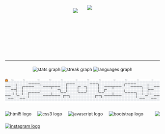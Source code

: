 <!-- Komputer dan Banner sejajar + gap -->
<div align="center" style="display: flex; align-items: center; justify-content: center; gap: 30px; margin-bottom: 30px;">
  <!-- Komputer -->
  <img src="https://i.imgur.com/Ldpuoc7.gif" height="130" />

  <!-- Banner -->
  <img src="https://i.imgur.com/iuMeyZS.png" height="150" />
</div>

<hr style="margin: 20px 0;" />

<div align="center">
  <img src="https://github-readme-stats.vercel.app/api?username=Andilauww&hide_title=false&card_width=470&hide_rank=false&show_icons=true&include_all_commits=true&count_private=true&disable_animations=false&theme=cobalt&locale=en&hide_border=true" height="140" alt="stats graph"  />
  <img src="https://streak-stats.demolab.com?user=Andilauww&locale=en&mode=daily&card_width=700&theme=dracula&hide_border=true&border_radius=5" height="140" alt="streak graph"  />
  <img src="https://github-readme-stats.vercel.app/api/top-langs?username=Andilauww&locale=en&hide_title=false&layout=compact&card_width=850&langs_count=5&theme=dracula&hide_border=true" height="200" alt="languages graph"  />
</div>

###

<picture>
  <source media="(prefers-color-scheme: dark)" srcset="https://raw.githubusercontent.com/Andilauww/Andilauww/output/pacman-contribution-graph-dark.svg">
  <source media="(prefers-color-scheme: light)" srcset="https://raw.githubusercontent.com/Andilauww/Andilauww/output/pacman-contribution-graph.svg">
  <img alt="pacman contribution graph" src="https://raw.githubusercontent.com/Andilauww/Andilauww/output/pacman-contribution-graph.svg">
</picture>

###

<img align="right" height="140" src="https://media4.giphy.com/media/v1.Y2lkPTc5MGI3NjExM3ZxemtobHJsdzIycnJwZWIxYzJxMjMzeXJ6cHdvb3lxNTJrOG85dCZlcD12MV9pbnRlcm5hbF9naWZfYnlfaWQmY3Q9Zw/ZqHGX9HvKKlRjmOQvR/giphy.gif"  />

###

<div align="left">
  <img src="https://cdn.jsdelivr.net/gh/devicons/devicon/icons/html5/html5-original.svg" height="40" alt="html5 logo"  />
  <img width="12" />
  <img src="https://cdn.jsdelivr.net/gh/devicons/devicon/icons/css3/css3-original.svg" height="40" alt="css3 logo"  />
  <img width="12" />
  <img src="https://cdn.jsdelivr.net/gh/devicons/devicon/icons/javascript/javascript-original.svg" height="40" alt="javascript logo"  />
  <img width="12" />
  <img src="https://cdn.jsdelivr.net/gh/devicons/devicon/icons/bootstrap/bootstrap-original.svg" height="40" alt="bootstrap logo"  />
</div>

###

<div align="left">
  <a href="https://www.instagram.com/andilauw._?igsh=ZnNhaG9pdDJrNDZ3" target="_blank">
    <img src="https://img.shields.io/static/v1?message=Instagram&logo=instagram&label=&color=E4405F&logoColor=white&labelColor=&style=for-the-badge" height="40" alt="instagram logo"  />
  </a>
</div>


